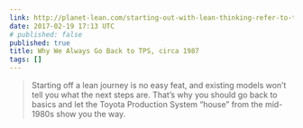 ```yaml
---
link: http://planet-lean.com/starting-out-with-lean-thinking-refer-to-the-original-tps
date: 2017-02-19 17:13 UTC
# published: false
published: true
title: Why We Always Go Back to TPS, circa 1987
tags: []
---
```


> Starting off a lean journey is no easy feat, and existing models won’t tell you what the next steps are. That’s why you should go back to basics and let the Toyota Production System “house” from the mid-1980s show you the way.
